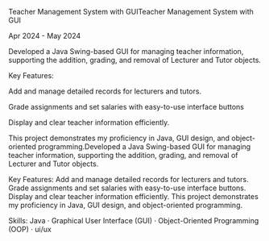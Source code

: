 
Teacher Management System with GUITeacher Management System with GUI


 Apr 2024 - May 2024
 
Developed a Java Swing-based GUI for managing teacher information, supporting the addition, grading, and removal of Lecturer and Tutor objects.

Key Features:

Add and manage detailed records for lecturers and tutors.

Grade assignments and set salaries with easy-to-use interface buttons

Display and clear teacher information efficiently.

This project demonstrates my proficiency in Java, GUI design, and object-oriented programming.Developed a Java Swing-based GUI for managing teacher information, supporting the addition, grading, and removal of Lecturer and Tutor objects.

Key Features: Add and manage detailed records for lecturers and tutors. Grade assignments and set salaries with easy-to-use interface buttons. Display and clear teacher information efficiently. This project demonstrates my proficiency in Java, GUI design, and object-oriented programming.


Skills: Java · Graphical User Interface (GUI) · Object-Oriented Programming (OOP) · ui/ux

